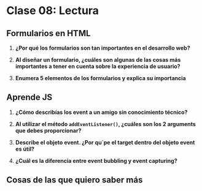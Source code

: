 # Clase 08: Lectura

## Formularios en HTML

1. **¿Por qué los formularios son tan importantes en el desarrollo web?**

2. **Al diseñar un formulario, ¿cuáles son algunas de las cosas más importantes a tener en cuenta sobre la experiencia de usuario?**

3. **Enumera 5 elementos de los formularios y explica su importancia**

## Aprende JS

1. **¿Cómo describías los event a un amigo sin conocimiento técnico?**

2. **Al utilizar el método `addEventListener()`, ¿cuáles son los 2 arguments que debes proporcionar?**

3. **Describe el objeto event. ¿Por qu´pe el target dentro del objeto event es útil?**

4. **¿Cuál es la diferencia entre event bubbling y event capturing?**

## Cosas de las que quiero saber más
